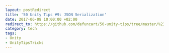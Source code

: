 ```yaml
---
layout: postRedirect
title: '50 Unity Tips #9: JSON Serialization'
date: 2017-06-08 10:00:00 +02:00
redirect_to: https://github.com/defuncart/50-unity-tips/tree/master/%2309-JSONSerialization
category: tech
tags:
- Unity
- UnityTipsTricks
---
```

